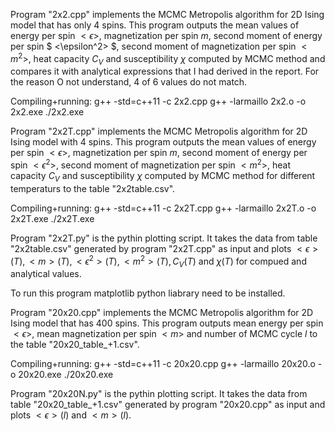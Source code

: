 Program "2x2.cpp" implements the MCMC Metropolis algorithm for 2D Ising model that has only 4 spins. This program outputs the mean values of energy per spin $<\epsilon>$, magnetization per spin $m$, second moment of energy per spin $ <\epsilon^2> $, second moment of magnetization per spin $< m^2 >$, heat capacity $C_V$ and susceptibility $\chi$ computed by MCMC method and compares it with analytical expressions that I had derived in the report. For the reason O not understand, 4 of 6 values do not match.

Compiling+running: 
g++ -std=c++11 -c 2x2.cpp
g++ -larmaillo 2x2.o -o 2x2.exe
./2x2.exe

Program "2x2T.cpp" implements the MCMC Metropolis algorithm for 2D Ising model with 4 spins. This program outputs the mean values of energy per spin $<\epsilon>$, magnetization per spin $m$, second moment of energy per spin $<\epsilon^2>$, second moment of magnetization per spin $<m^2>$, heat capacity $C_V$ and susceptibility $\chi$ computed by MCMC method for different temperaturs to the table "2x2table.csv".

Compiling+running: 
g++ -std=c++11 -c 2x2T.cpp
g++ -larmaillo 2x2T.o -o 2x2T.exe
./2x2T.exe

Program "2x2T.py" is the pythin plotting script. It takes the data from table "2x2table.csv" generated by program "2x2T.cpp" as input and plots
$<\epsilon>(T), <m>(T), <\epsilon^2>(T), <m^2>(T), C_V(T)$ and $\chi(T)$ for compued and analytical values. 
  
To run this program matplotlib python liabrary need to be installed. 
  
Program "20x20.cpp" implements the MCMC Metropolis algorithm for 2D Ising model that has 400 spins. This program outputs mean energy per spin $<\epsilon>$, mean magnetization per spin $<m>$ and number of MCMC cycle $l$ to the table "20x20_table_+1.csv". 
  
Compiling+running: 
g++ -std=c++11 -c 20x20.cpp
g++ -larmaillo 20x20.o -o 20x20.exe
./20x20.exe
  
Program "20x20N.py" is the pythin plotting script. It takes the data from table "20x20_table_+1.csv" generated by program "20x20.cpp" as input and plots $<\epsilon>(l)$ and $<m>(l)$.

  
  
